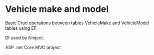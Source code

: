 # Vehicle make and model 

Basic Crud operations between tables VehicleMake and VehicleModel tables using EF.

DI used by Ninject.

ASP .net Core MVC project
